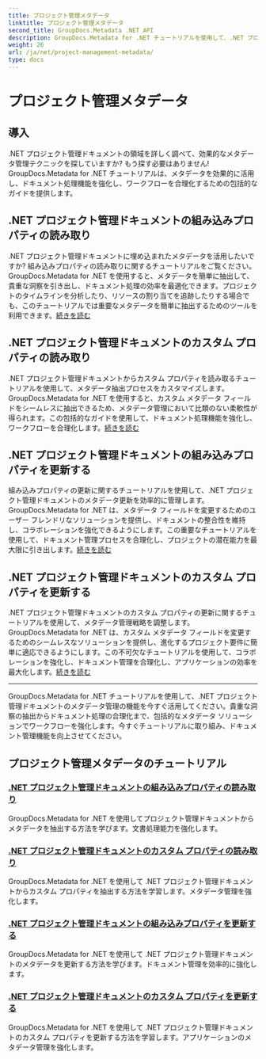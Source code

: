 ```yaml
---
title: プロジェクト管理メタデータ
linktitle: プロジェクト管理メタデータ
second_title: GroupDocs.Metadata .NET API
description: GroupDocs.Metadata for .NET チュートリアルを使用して、.NET プロジェクト管理ドキュメントの可能性を最大限に引き出します。メタデータを簡単に抽出、更新、管理します。
weight: 26
url: /ja/net/project-management-metadata/
type: docs
---
```

# プロジェクト管理メタデータ


## 導入

.NET プロジェクト管理ドキュメントの領域を詳しく調べて、効果的なメタデータ管理テクニックを探していますか? もう探す必要はありません! GroupDocs.Metadata for .NET チュートリアルは、メタデータを効果的に活用し、ドキュメント処理機能を強化し、ワークフローを合理化するための包括的なガイドを提供します。

## .NET プロジェクト管理ドキュメントの組み込みプロパティの読み取り

.NET プロジェクト管理ドキュメントに埋め込まれたメタデータを活用したいですか? 組み込みプロパティの読み取りに関するチュートリアルをご覧ください。GroupDocs.Metadata for .NET を使用すると、メタデータを簡単に抽出して、貴重な洞察を引き出し、ドキュメント処理の効率を最適化できます。プロジェクトのタイムラインを分析したり、リソースの割り当てを追跡したりする場合でも、このチュートリアルでは重要なメタデータを簡単に抽出するためのツールを利用できます。[続きを読む](./read-built-in-properties-project-management-documents/)

## .NET プロジェクト管理ドキュメントのカスタム プロパティの読み取り

.NET プロジェクト管理ドキュメントからカスタム プロパティを読み取るチュートリアルを使用して、メタデータ抽出プロセスをカスタマイズします。GroupDocs.Metadata for .NET を使用すると、カスタム メタデータ フィールドをシームレスに抽出できるため、メタデータ管理において比類のない柔軟性が得られます。この包括的なガイドを使用して、ドキュメント処理機能を強化し、ワークフローを合理化します。[続きを読む](./read-custom-properties-project-management-documents/)

## .NET プロジェクト管理ドキュメントの組み込みプロパティを更新する

組み込みプロパティの更新に関するチュートリアルを使用して、.NET プロジェクト管理ドキュメントのメタデータ更新を効率的に管理します。GroupDocs.Metadata for .NET は、メタデータ フィールドを変更するためのユーザー フレンドリなソリューションを提供し、ドキュメントの整合性を維持し、コラボレーションを強化できるようにします。この重要なチュートリアルを使用して、ドキュメント管理プロセスを合理化し、プロジェクトの潜在能力を最大限に引き出します。[続きを読む](./update-built-in-properties-project-management-documents/)

## .NET プロジェクト管理ドキュメントのカスタム プロパティを更新する

.NET プロジェクト管理ドキュメントのカスタム プロパティの更新に関するチュートリアルを使用して、メタデータ管理戦略を調整します。 GroupDocs.Metadata for .NET は、カスタム メタデータ フィールドを変更するためのシームレスなソリューションを提供し、進化するプロジェクト要件に簡単に適応できるようにします。この不可欠なチュートリアルを使用して、コラボレーションを強化し、ドキュメント管理を合理化し、アプリケーションの効率を最大化します。[続きを読む](./update-custom-properties-project-management-documents/)

----

GroupDocs.Metadata for .NET チュートリアルを使用して、.NET プロジェクト管理ドキュメントのメタデータ管理の機能を今すぐ活用してください。貴重な洞察の抽出からドキュメント処理の合理化まで、包括的なメタデータ ソリューションでワークフローを強化します。今すぐチュートリアルに取り組み、ドキュメント管理機能を向上させてください。
## プロジェクト管理メタデータのチュートリアル
### [.NET プロジェクト管理ドキュメントの組み込みプロパティの読み取り](./read-built-in-properties-project-management-documents/)
GroupDocs.Metadata for .NET を使用してプロジェクト管理ドキュメントからメタデータを抽出する方法を学びます。文書処理能力を強化します。
### [.NET プロジェクト管理ドキュメントのカスタム プロパティの読み取り](./read-custom-properties-project-management-documents/)
GroupDocs.Metadata for .NET を使用して .NET プロジェクト管理ドキュメントからカスタム プロパティを抽出する方法を学習します。メタデータ管理を強化します。
### [.NET プロジェクト管理ドキュメントの組み込みプロパティを更新する](./update-built-in-properties-project-management-documents/)
GroupDocs.Metadata for .NET を使用して .NET プロジェクト管理ドキュメントのメタデータを更新する方法を学びます。ドキュメント管理を効率的に強化します。
### [.NET プロジェクト管理ドキュメントのカスタム プロパティを更新する](./update-custom-properties-project-management-documents/)
GroupDocs.Metadata for .NET を使用して .NET プロジェクト管理ドキュメントのカスタム プロパティを更新する方法を学習します。アプリケーションのメタデータ管理を強化します。